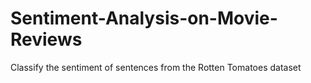 # Sentiment-Analysis-on-Movie-Reviews
Classify the sentiment of sentences from the Rotten Tomatoes dataset
